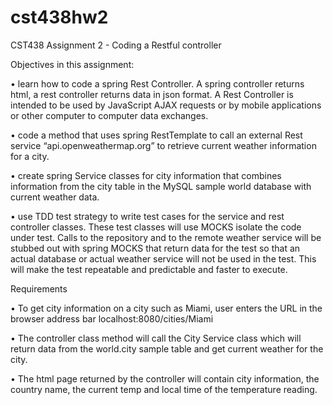 # cst438hw2
CST438 Assignment 2 - Coding a Restful controller

Objectives in this assignment:

•	learn how to code a spring Rest Controller.  A spring controller returns html,  a rest controller returns data in json format.  A Rest Controller is intended to be used by JavaScript AJAX requests or by mobile applications or other computer to computer data exchanges.

•	code a method that uses spring RestTemplate to call an external Rest service “api.openweathermap.org”  to retrieve current weather information for a city.

•	create  spring Service classes for city information that combines information from the city table in the MySQL sample world database with current weather data.

•	use TDD test strategy to write test cases for the service and rest controller classes.  These test classes will use MOCKS isolate the code under test.  Calls to the repository and to the remote weather service will be stubbed out with spring MOCKS that return data for the test so that an actual database or actual weather service will not be used in the test.  This will make the test repeatable and predictable and faster to execute.

Requirements

•	To get city information on a city such as Miami, user enters the URL in the browser address bar localhost:8080/cities/Miami

•	The controller  class method will call the City Service class which will return data from the world.city sample table and get current weather for the city.

•	The html page returned by the controller will contain city information, the country name, the current temp and local time of the temperature reading. 
